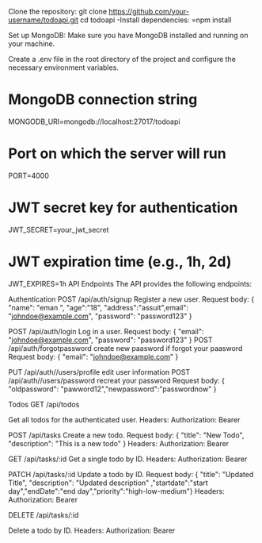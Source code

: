Clone the repository:
git clone https://github.com/your-username/todoapi.git
cd todoapi
-Install dependencies:
=npm install

Set up MongoDB:
Make sure you have MongoDB installed and running on your machine.

Create a .env file in the root directory of the project and configure the necessary environment variables.
# MongoDB connection string
MONGODB_URI=mongodb://localhost:27017/todoapi

# Port on which the server will run
PORT=4000

# JWT secret key for authentication
JWT_SECRET=your_jwt_secret

# JWT expiration time (e.g., 1h, 2d)
JWT_EXPIRES=1h
API Endpoints
The API provides the following endpoints:

Authentication
POST /api/auth/signup
Register a new user.
Request body: { "name": "eman ", "age":"18", "address":"assuit",email": "johndoe@example.com", "password": "password123" }

POST /api/auth/login
Log in a user.
Request body: { "email": "johndoe@example.com", "password": "password123" }
POST /api/auth/forgotpassword
create new paasword if forgot your paasword
Request body: { "email": "johndoe@example.com" }

PUT /api/auth//users/profile
edit user information
POST /api/auth//users/password
recreat your password
Request body: { "oldpassword": "pawword12","newpassword":"passwordnow" }



Todos
GET /api/todos

Get all todos for the authenticated user.
Headers: Authorization: Bearer <token>

POST /api/tasks
Create a new todo.
Request body: { "title": "New Todo", "description": "This is a new todo" }
Headers: Authorization: Bearer <token>

GET /api/tasks/:id
Get a single todo by ID.
Headers: Authorization: Bearer <token>

PATCH /api/tasks/:id
Update a todo by ID.
Request body: { "title": "Updated Title", "description": "Updated description" ,"startdate":"start day","endDate":"end day","priority":"high-low-medium"}
Headers: Authorization: Bearer <token>

DELETE /api/tasks/:id

Delete a todo by ID.
Headers: Authorization: Bearer <token>
